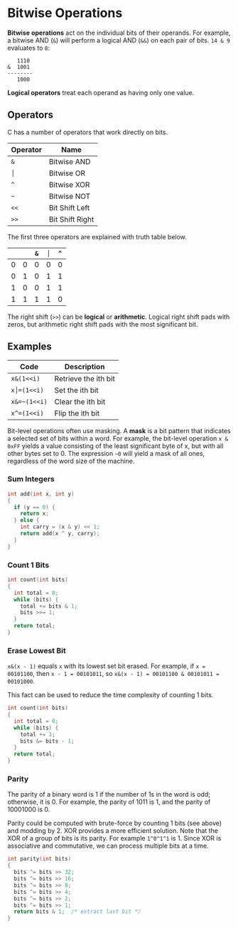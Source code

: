 # Bitwise Operations

**Bitwise operations** act on the individual bits of their operands. For
example, a bitwise AND (`&`) will perform a logical AND (`&&`) on each pair of
bits. `14 & 9` evaluates to `8`:

```
   1110
&  1001
--------
   1000
```

**Logical operators** treat each operand as having only one value.

## Operators

C has a number of operators that work directly on bits.

| Operator | Name            |
| -------- | --------------- |
| `&`      | Bitwise AND     |
| `│`      | Bitwise OR      |
| `^`      | Bitwise XOR     |
| `~`      | Bitwise NOT     |
| `<<`     | Bit Shift Left  |
| `>>`     | Bit Shift Right |

The first three operators are explained with truth table below.

|     |     | `&` | `│` | `^` |
| --- | --- | --- | --- | --- |
| 0   | 0   | 0   | 0   | 0   |
| 0   | 1   | 0   | 1   | 1   |
| 1   | 0   | 0   | 1   | 1   |
| 1   | 1   | 1   | 1   | 0   |

The right shift (`>>`) can be **logical** or **arithmetic**. Logical right shift
pads with zeros, but arithmetic right shift pads with the most significant bit.

## Examples

| Code         | Description          |
| ------------ | -------------------- |
| `x&(1<<i)`   | Retrieve the ith bit |
| `x│=(1<<i)`  | Set the ith bit      |
| `x&=~(1<<i)` | Clear the ith bit    |
| `x^=(1<<i)`  | Flip the ith bit     |

Bit-level operations often use masking. A **mask** is a bit pattern that
indicates a selected set of bits within a word. For example, the bit-level
operation `x & 0xFF` yields a value consisting of the least significant byte of
x, but with all other bytes set to 0. The expression `~0` will yield a mask of
all ones, regardless of the word size of the machine.

### Sum Integers

```c
int add(int x, int y)
{
  if (y == 0) {
    return x;
  } else {
    int carry = (x & y) << 1;
    return add(x ^ y, carry);
  }
}
```

### Count 1 Bits

```c
int count(int bits)
{
  int total = 0;
  while (bits) {
    total += bits & 1;
    bits >>= 1;
  }
  return total;
}
```

### Erase Lowest Bit

`x&(x - 1)` equals `x` with its lowest set bit erased. For example, if
`x = 00101100`, then `x - 1 = 00101011`, so
`x&(x - 1) = 00101100 & 00101011 = 00101000`.

This fact can be used to reduce the time complexity of counting 1 bits.

```c
int count(int bits)
{
  int total = 0;
  while (bits) {
    total += 1;
    bits &= bits - 1;
  }
  return total;
}
```

### Parity

The parity of a binary word is 1 if the number of 1s in the word is odd;
otherwise, it is 0. For example, the parity of 1011 is 1, and the parity of
10001000 is 0.

Parity could be computed with brute-force by counting 1 bits (see above) and
modding by 2. XOR provides a more efficient solution. Note that the XOR of a
group of bits is its parity. For example `1^0^1^1` is 1. Since XOR is
associative and commutative, we can process multiple bits at a time.

```c
int parity(int bits)
{
  bits ^= bits >> 32;
  bits ^= bits >> 16;
  bits ^= bits >> 8;
  bits ^= bits >> 4;
  bits ^= bits >> 2;
  bits ^= bits >> 1;
  return bits & 1;  /* extract last bit */
}
```
